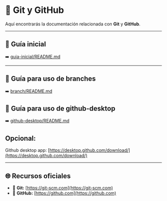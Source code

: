 # 🧰 Git y GitHub

Aquí encontrarás la documentación relacionada con **Git** y **GitHub**.

---

## 📘 Guía inicial

➡️ [guia-inicial/README.md](./docs/guia-inicial/README.md)

---

## 🌿 Guía para uso de branches

➡️ [branch/README.md](./docs/branch/README.MD)

##  🌿 Guía para uso de github-desktop

➡️ [github-desktop/README.md](./docs/github-desktop/README.md)

## Opcional:
Github desktop app: [https://desktop.github.com/download/](https://desktop.github.com/download/)

---

## 🌐 Recursos oficiales

- 🔧 **Git:** [https://git-scm.com](https://git-scm.com)  
- 🐙 **GitHub:** [https://github.com](https://github.com)
